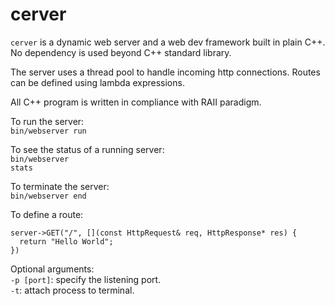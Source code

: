 # cerver

<code>cerver</code> is a dynamic web server and a web dev framework built in plain C++. No dependency is used beyond C++ standard library.

The server uses a thread pool to handle incoming http connections. Routes can be defined using lambda expressions.

All C++ program is written in compliance with RAII paradigm.

To run the server:<br>
<code>bin/webserver run</code>

To see the status of a running server:<br>
<code>bin/webserver stats</code>

To terminate the server:<br>
<code>bin/webserver end</code>

To define a route:<br>
```
server->GET("/", [](const HttpRequest& req, HttpResponse* res) {
  return "Hello World";
})
```

Optional arguments:<br>
<code>-p [port]</code>: specify the listening port.<br>
<code>-t</code>: attach process to terminal.<br>
